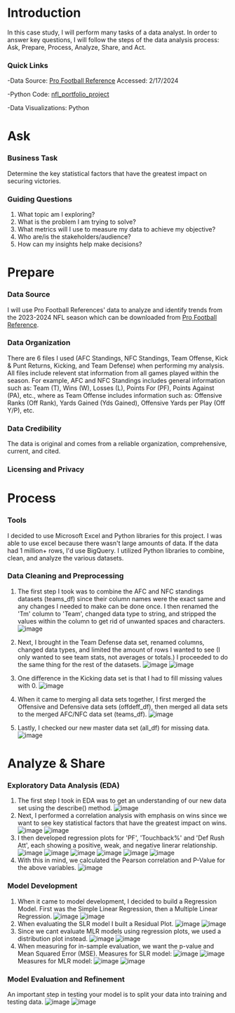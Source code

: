 # Introduction
In this case study, I will perform many tasks of a data analyst. In order to answer key questions, I will follow the steps of the data analysis process: Ask, Prepare, Process, Analyze, Share, and Act.
### Quick Links

-Data Source: [Pro Football Reference](https://www.pro-football-reference.com/years/2023/) Accessed: 2/17/2024

-Python Code: [nfl_portfolio_project](https://github.com/KeninRamirez/NFL-23-24-Stats/blob/main/nfl_portfolio_project.ipynb)

-Data Visualizations: Python

# Ask
### Business Task

Determine the key statistical factors that have the greatest impact on securing victories.

### Guiding Questions

1. What topic am I exploring?
2. What is the problem I am trying to solve?
3. What metrics will I use to measure my data to achieve my objective?
4. Who are/is the stakeholders/audience?
5. How can my insights help make decisions?

# Prepare
### Data Source

I will use Pro Football References' data to analyze and identify trends from the 2023-2024 NFL season which can be downloaded from [Pro Football Reference](https://www.pro-football-reference.com/years/2023/).

### Data Organization
There are 6 files I used (AFC Standings, NFC Standings, Team Offense, Kick & Punt Returns, Kicking, and Team Defense) when performing my analysis. All files include relevent stat information from all games played within the season. For example, AFC and NFC Standings includes general information such as: Team (T), Wins (W), Losses (L), Points For (PF), Points Against (PA), etc., where as Team Offense includes information such as: Offensive Ranks (Off Rank), Yards Gained (Yds Gained), Offensive Yards per Play (Off Y/P), etc.

### Data Credibility
The data is original and comes from a reliable organization, comprehensive, current, and cited.

### Licensing and Privacy

# Process
### Tools

I decided to use Microsoft Excel and Python libraries for this project. I was able to use excel because there wasn't large amounts of data. If the data had 1 million+ rows, I'd use BigQuery. I utilized Python libraries to combine, clean, and analyze the various datasets.

### Data Cleaning and Preprocessing

1. The first step I took was to combine the AFC and NFC standings datasets (teams_df) since their column names were the exact same and any changes I needed to make can be done once. I then renamed the 'Tm' column to 'Team', changed data type to string, and stripped the values within the column to get rid of unwanted spaces and characters. ![image](https://github.com/KeninRamirez/NFL-23-24-Stats/assets/135486374/5d0011bc-5a88-4cb7-a96b-8e81e687e1ce)

2. Next, I brought in the Team Defense data set, renamed columns, changed data types, and limited the amount of rows I wanted to see (I only wanted to see team stats, not averages or totals.) I proceeded to do the same thing for the rest of the datasets. ![image](https://github.com/KeninRamirez/NFL-23-24-Stats/assets/135486374/ec7e516a-41eb-4ce6-adb9-65c490630473)
 ![image](https://github.com/KeninRamirez/NFL-23-24-Stats/assets/135486374/dee8eea2-4ece-43b1-b0ef-12930e02ff8e)
3. One difference in the Kicking data set is that I had to fill missing values with 0. ![image](https://github.com/KeninRamirez/NFL-23-24-Stats/assets/135486374/3b305264-c00a-4f5d-8524-95b4b9866a31)
4. When it came to merging all data sets together, I first merged the Offensive and Defensive data sets (offdeff_df), then merged all data sets to the merged AFC/NFC data set (teams_df). ![image](https://github.com/KeninRamirez/NFL-23-24-Stats/assets/135486374/9f3cc70a-ad8c-4ab9-880d-a4873147ff5b)
5. Lastly, I checked our new master data set (all_df) for missing data. ![image](https://github.com/KeninRamirez/NFL-23-24-Stats/assets/135486374/d7ba6006-6770-4948-8dd2-8058f40352ba)

# Analyze & Share
### Exploratory Data Analysis (EDA)

1. The first step I took in EDA was to get an understanding of our new data set using the describe() method. ![image](https://github.com/KeninRamirez/NFL-23-24-Stats/assets/135486374/a2726ffd-f60a-439f-9b90-a5ccb4ab1789)
2. Next, I performed a correlation analysis with emphasis on wins since we want to see key statistical factors that have the greatest impact on wins. ![image](https://github.com/KeninRamirez/NFL-23-24-Stats/assets/135486374/6ebc05ac-8033-409f-96a3-c94baa62ff4e) ![image](https://github.com/KeninRamirez/NFL-23-24-Stats/assets/135486374/93bdbf6d-9640-4626-9a70-b968bd2d287d)
3. I then developed regression plots for 'PF', 'Touchback%' and 'Def Rush Att', each showing a positive, weak, and negative linerar relationship. ![image](https://github.com/KeninRamirez/NFL-23-24-Stats/assets/135486374/ad06f9d3-74ec-441d-b7db-a1b057f98b2c) ![image](https://github.com/KeninRamirez/NFL-23-24-Stats/assets/135486374/3f598cd8-a826-4c18-9acb-60ce808c527e) ![image](https://github.com/KeninRamirez/NFL-23-24-Stats/assets/135486374/b529a4ca-1d2d-42e6-9580-8bd7e1891aaa) ![image](https://github.com/KeninRamirez/NFL-23-24-Stats/assets/135486374/cc1d11ff-c33c-414c-8155-de08e38922b3) ![image](https://github.com/KeninRamirez/NFL-23-24-Stats/assets/135486374/ab2033e3-66f1-436d-9633-ad4661240076) ![image](https://github.com/KeninRamirez/NFL-23-24-Stats/assets/135486374/d344d24f-1a51-432f-b434-fb231a2c72b8)
4. With this in mind, we calculated the Pearson correlation and P-Value for the above variables. ![image](https://github.com/KeninRamirez/NFL-23-24-Stats/assets/135486374/8fa286ee-8f5e-47d7-a5df-60112ceda1b8)
### Model Development

1. When it came to model development, I decided to build a Regression Model. First was the Simple Linear Regression, then a Multiple Linear Regression. ![image](https://github.com/KeninRamirez/NFL-23-24-Stats/assets/135486374/2fffaef7-a6e7-47a1-91e7-c921c78bac8c) ![image](https://github.com/KeninRamirez/NFL-23-24-Stats/assets/135486374/3e4be767-aa6d-4c96-b5c4-d3f0f7958274)
2. When evaluating the SLR model I built a Residual Plot. ![image](https://github.com/KeninRamirez/NFL-23-24-Stats/assets/135486374/1cf5a759-7ba2-4b05-a86b-213b68dc281d) ![image](https://github.com/KeninRamirez/NFL-23-24-Stats/assets/135486374/481b8cc8-88ce-4fef-aede-6a2a118513e9)
3. Since we cant evaluate MLR models using regression plots, we used a distribution plot instead. ![image](https://github.com/KeninRamirez/NFL-23-24-Stats/assets/135486374/59c5156b-9377-49d3-a572-67dda66e88be) ![image](https://github.com/KeninRamirez/NFL-23-24-Stats/assets/135486374/0f3802c2-fe0e-4d98-a8b4-72fdbe4e7da5)
4. When measuring for in-sample evaluation, we want the p-value and Mean Squared Error (MSE).
Measures for SLR model: ![image](https://github.com/KeninRamirez/NFL-23-24-Stats/assets/135486374/4c8b5c9a-9e5f-49ab-a031-8783bc81caa3) ![image](https://github.com/KeninRamirez/NFL-23-24-Stats/assets/135486374/33d77c9e-9152-453a-a6b9-273356141efc)
Measures for MLR model: ![image](https://github.com/KeninRamirez/NFL-23-24-Stats/assets/135486374/82dd4a99-f480-4219-812c-777ff52fe0d0) ![image](https://github.com/KeninRamirez/NFL-23-24-Stats/assets/135486374/5e700556-e00d-4a44-9038-785c6c22d971)
### Model Evaluation and Refinement
An important step in testing your model is to split your data into training and testing data. ![image](https://github.com/KeninRamirez/NFL-23-24-Stats/assets/135486374/01224d0e-2464-4f11-97ae-8216937b5379) ![image](https://github.com/KeninRamirez/NFL-23-24-Stats/assets/135486374/49b5db65-2a41-40ac-8a1c-3a8916a9f459)




















